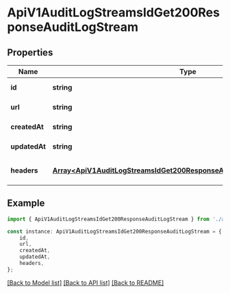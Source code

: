# ApiV1AuditLogStreamsIdGet200ResponseAuditLogStream


## Properties

Name | Type | Description | Notes
------------ | ------------- | ------------- | -------------
**id** | **string** |  | [default to undefined]
**url** | **string** |  | [default to undefined]
**createdAt** | **string** |  | [default to undefined]
**updatedAt** | **string** |  | [default to undefined]
**headers** | [**Array&lt;ApiV1AuditLogStreamsIdGet200ResponseAuditLogStreamHeadersInner&gt;**](ApiV1AuditLogStreamsIdGet200ResponseAuditLogStreamHeadersInner.md) |  | [optional] [default to undefined]

## Example

```typescript
import { ApiV1AuditLogStreamsIdGet200ResponseAuditLogStream } from './api';

const instance: ApiV1AuditLogStreamsIdGet200ResponseAuditLogStream = {
    id,
    url,
    createdAt,
    updatedAt,
    headers,
};
```

[[Back to Model list]](../README.md#documentation-for-models) [[Back to API list]](../README.md#documentation-for-api-endpoints) [[Back to README]](../README.md)
